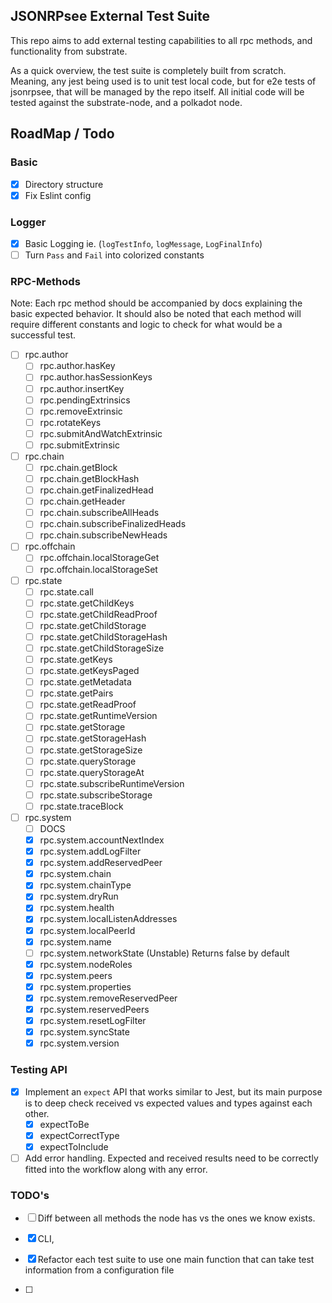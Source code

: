 ## JSONRPsee External Test Suite

This repo aims to add external testing capabilities to all rpc methods, and functionality from substrate. 

As a quick overview, the test suite is completely built from scratch. Meaning, any jest being used is to unit test local code, but for e2e tests of jsonrpsee, that will be managed by the repo itself. All initial code will be tested against the substrate-node, and a polkadot node. 


## RoadMap / Todo

### Basic

- [X] Directory structure
- [X] Fix Eslint config

### Logger

- [X] Basic Logging ie. (`logTestInfo`, `logMessage`, `LogFinalInfo`)
- [ ] Turn `Pass` and `Fail` into colorized constants

### RPC-Methods

Note: Each rpc method should be accompanied by docs explaining the basic expected behavior. It should also be noted that each method will require different constants and logic to check for what would be a successful test. 

- [ ] rpc.author
    - [ ] rpc.author.hasKey
    - [ ] rpc.author.hasSessionKeys
    - [ ] rpc.author.insertKey
    - [ ] rpc.pendingExtrinsics
    - [ ] rpc.removeExtrinsic
    - [ ] rpc.rotateKeys
    - [ ] rpc.submitAndWatchExtrinsic
    - [ ] rpc.submitExtrinsic
- [ ] rpc.chain
    - [ ] rpc.chain.getBlock
    - [ ] rpc.chain.getBlockHash
    - [ ] rpc.chain.getFinalizedHead
    - [ ] rpc.chain.getHeader
    - [ ] rpc.chain.subscribeAllHeads
    - [ ] rpc.chain.subscribeFinalizedHeads
    - [ ] rpc.chain.subscribeNewHeads
- [ ] rpc.offchain
    - [ ] rpc.offchain.localStorageGet
    - [ ] rpc.offchain.localStorageSet
- [ ] rpc.state
    - [ ] rpc.state.call
    - [ ] rpc.state.getChildKeys
    - [ ] rpc.state.getChildReadProof
    - [ ] rpc.state.getChildStorage
    - [ ] rpc.state.getChildStorageHash
    - [ ] rpc.state.getChildStorageSize
    - [ ] rpc.state.getKeys
    - [ ] rpc.state.getKeysPaged
    - [ ] rpc.state.getMetadata
    - [ ] rpc.state.getPairs
    - [ ] rpc.state.getReadProof
    - [ ] rpc.state.getRuntimeVersion
    - [ ] rpc.state.getStorage
    - [ ] rpc.state.getStorageHash
    - [ ] rpc.state.getStorageSize
    - [ ] rpc.state.queryStorage
    - [ ] rpc.state.queryStorageAt
    - [ ] rpc.state.subscribeRuntimeVersion
    - [ ] rpc.state.subscribeStorage
    - [ ] rpc.state.traceBlock
- [ ] rpc.system
    - [ ] DOCS
    - [X] rpc.system.accountNextIndex
    - [X] rpc.system.addLogFilter
    - [X] rpc.system.addReservedPeer
    - [X] rpc.system.chain
    - [X] rpc.system.chainType
    - [X] rpc.system.dryRun
    - [X] rpc.system.health
    - [X] rpc.system.localListenAddresses
    - [X] rpc.system.localPeerId
    - [X] rpc.system.name
    - [ ] rpc.system.networkState (Unstable) Returns false by default
    - [X] rpc.system.nodeRoles
    - [X] rpc.system.peers
    - [X] rpc.system.properties
    - [X] rpc.system.removeReservedPeer
    - [X] rpc.system.reservedPeers
    - [X] rpc.system.resetLogFilter
    - [X] rpc.system.syncState
    - [X] rpc.system.version

### Testing API

- [X] Implement an `expect` API that works similar to Jest, but its main purpose is to deep check received vs expected values and types against each other. 
    - [X] expectToBe
    - [X] expectCorrectType
    - [X] expectToInclude
- [ ] Add error handling. Expected and received results need to be correctly fitted into the workflow along with any error. 

### TODO's

- [ ] Diff between all methods the node has vs the ones we know exists. 

- [X] CLI, 

- [X] Refactor each test suite to use one main function that can take test information from a configuration file

- [ ]  
